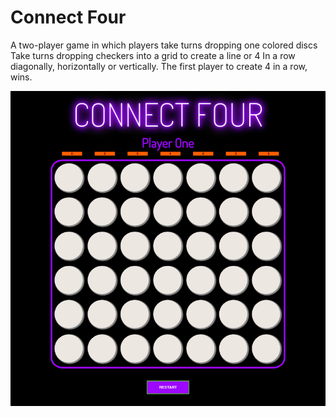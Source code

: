 # Connect Four 

A two-player game in which players take turns dropping one colored discs Take turns dropping checkers into a grid to create a line or 4 In a row diagonally, horizontally or vertically. The first player to create 4 in a row, wins.

![connect four screenshot](https://github.com/ShanClayton/shanclayton.github.io/blob/master/connectfour/images/connectfourimg.png)

